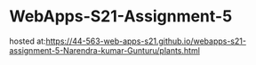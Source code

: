 # WebApps-S21-Assignment-5
hosted at:<https://44-563-web-apps-s21.github.io/webapps-s21-assignment-5-Narendra-kumar-Gunturu/plants.html>